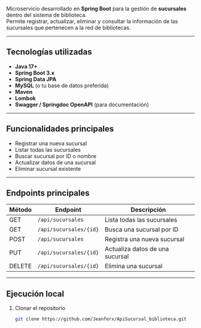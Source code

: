 Microservicio desarrollado en **Spring Boot** para la gestión de **sucursales** dentro del sistema de biblioteca.  
Permite registrar, actualizar, eliminar y consultar la información de las sucursales que pertenecen a la red de bibliotecas.

---

## Tecnologías utilizadas

- **Java 17+**
- **Spring Boot 3.x**
- **Spring Data JPA**
- **MySQL** (o tu base de datos preferida)
- **Maven**
- **Lombok**
- **Swagger / Springdoc OpenAPI** (para documentación)

---

## Funcionalidades principales

- Registrar una nueva sucursal  
- Listar todas las sucursales  
- Buscar sucursal por ID o nombre  
- Actualizar datos de una sucursal  
- Eliminar sucursal existente  

---
## Endpoints principales

| Método | Endpoint | Descripción |
|--------|-----------|-------------|
| GET | `/api/sucursales` | Lista todas las sucursales |
| GET | `/api/sucursales/{id}` | Busca una sucursal por ID |
| POST | `/api/sucursales` | Registra una nueva sucursal |
| PUT | `/api/sucursales/{id}` | Actualiza datos de una sucursal |
| DELETE | `/api/sucursales/{id}` | Elimina una sucursal |

---

## Ejecución local

1. Clonar el repositorio  
   ```bash
   git clone https://github.com/Jeanferx/ApiSucursal_biblioteca.git

